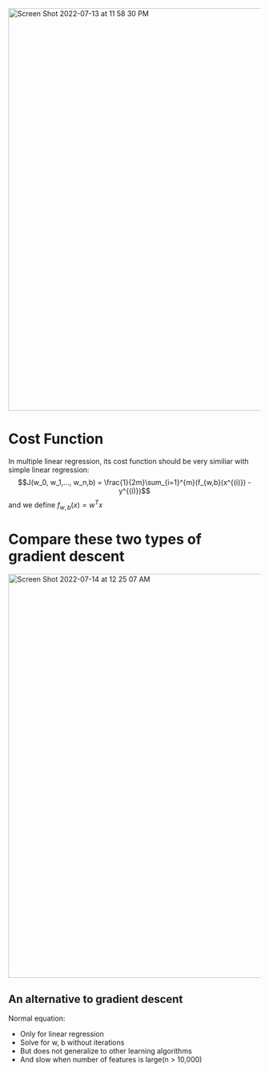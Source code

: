 <img width="802" alt="Screen Shot 2022-07-13 at 11 58 30 PM" src="https://user-images.githubusercontent.com/99445916/178895319-c9c89245-5244-4b09-96b1-7bc988dbd3ef.png">



# Cost Function
In multiple linear regression, its cost function should be very similiar with simple linear regression:
$$J(w_0, w_1,..., w_n,b) = \frac{1}{2m}\sum_{i=1}^{m}(f_{w,b}(x^{(i)}) - y^{(i)})$$ and we define $f_{w, b}(x) = w^Tx$


# Compare these two types of gradient descent
<img width="805" alt="Screen Shot 2022-07-14 at 12 25 07 AM" src="https://user-images.githubusercontent.com/99445916/178898317-411cf3bf-0d54-41f7-804d-18c1153bc424.png">

## An alternative to gradient descent
Normal equation:
* Only for linear regression
* Solve for w, b without iterations
* But does not generalize to other learning algorithms
* And slow when number of features is large(n > 10,000)
